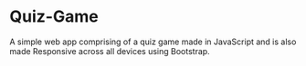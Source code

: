 # Quiz-Game
A simple web app comprising of a quiz game made in JavaScript and is also made Responsive across all devices using Bootstrap.
